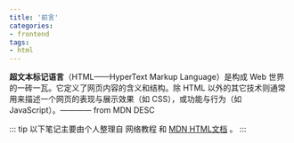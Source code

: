 ```yaml
---
title: '前言'
categories:
- frontend
tags:
- html
---
```


**超文本标记语言**（HTML——HyperText Markup Language）是构成 Web 世界的一砖一瓦。它定义了网页内容的含义和结构。除 HTML 以外的其它技术则通常用来描述一个网页的表现与展示效果（如 CSS），或功能与行为（如 JavaScript）。———— from MDN DESC

::: tip
以下笔记主要由个人整理自 网络教程 和 [MDN HTML文档](https://developer.mozilla.org/zh-CN/docs/Web/HTML) 。
:::